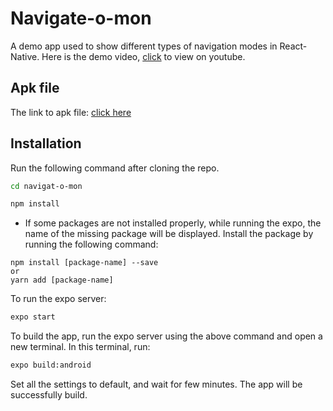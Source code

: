 # Navigate-o-mon

A demo app used to show different types of navigation modes in React-Native. Here is the demo video, [click]() to view on youtube.

## Apk file

The link to apk file: [click here](https://drive.google.com/open?id=1rTOsoGMY0ceErWaZH14q2fEly-SEYuJm)

## Installation

Run the following command after cloning the repo.

```bash
cd navigat-o-mon
```
```javascript
npm install
```

- If some packages are not installed properly, while running the expo, the name of the missing package will be displayed. Install the package by running the following command:

```
npm install [package-name] --save
or
yarn add [package-name]
```

To run the expo server:
```bash
expo start
```
To build the app, run the expo server using the above command and open a new terminal. In this terminal, run:
```bash
expo build:android
```
Set all the settings to default, and wait for few minutes.
The app will be successfully build.
